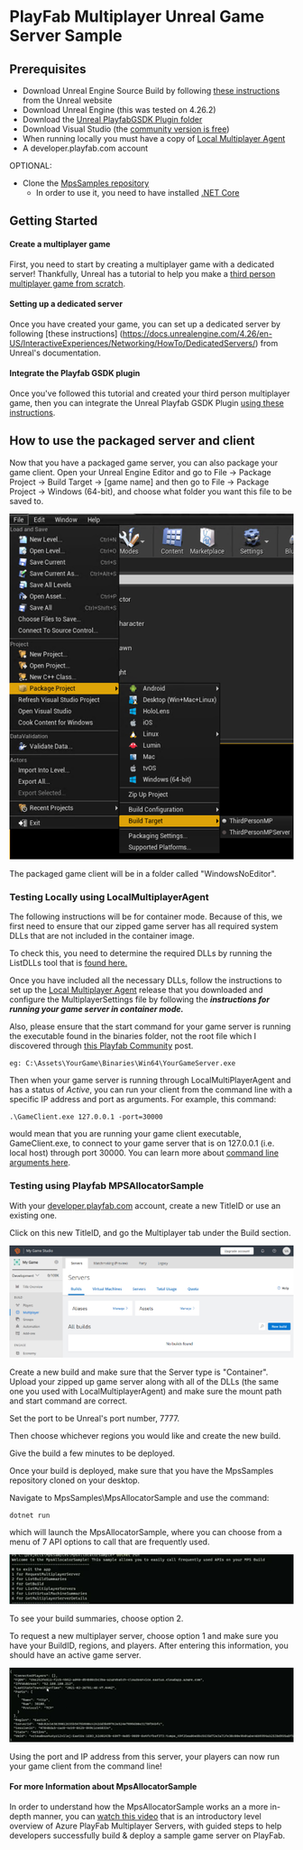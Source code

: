 # PlayFab Multiplayer Unreal Game Server Sample

## Prerequisites
- Download Unreal Engine Source Build by following [these instructions](https://docs.unrealengine.com/4.26/en-US/ProgrammingAndScripting/ProgrammingWithCPP/DownloadingSourceCode/) from the Unreal website
- Download Unreal Engine (this was tested on 4.26.2)
- Download the [Unreal PlayfabGSDK Plugin folder](https://github.com/PlayFab/gsdk/tree/master/UnrealPlugin)
- Download Visual Studio (the [community version is free](https://visualstudio.microsoft.com/vs/community/))
- When running locally you must have a copy of [Local Multiplayer Agent](https://github.com/PlayFab/MpsAgent/releases)
- A developer.playfab.com account

OPTIONAL:
- Clone the [MpsSamples repository](https://github.com/PlayFab/MpsSamples)
	- In order to use it, you need to have installed [.NET Core](https://dotnet.microsoft.com/download/dotnet-core)

## Getting Started

#### Create a multiplayer game
First, you need to start by creating a multiplayer game with a dedicated server! Thankfully, Unreal has a tutorial to help you 
make a [third person multiplayer game from scratch](https://docs.unrealengine.com/4.26/en-US/InteractiveExperiences/Networking/QuickStart/).

#### Setting up a dedicated server

Once you have created your game, you can set up a dedicated server by following [these instructions]
(https://docs.unrealengine.com/4.26/en-US/InteractiveExperiences/Networking/HowTo/DedicatedServers/) from Unreal's documentation.

#### Integrate the Playfab GSDK plugin
Once you've followed this tutorial and created your third person multiplayer game, then you can integrate the Unreal Playfab GSDK Plugin
[using these instructions](https://github.com/PlayFab/gsdk/blob/master/UnrealPlugin/README.md).

## How to use the packaged server and client

Now that you have a packaged game server, you can also package your game client. Open your Unreal Engine Editor and go to File -> Package Project -> Build Target -> [game name] and then go to File -> Package Project -> Windows (64-bit), and choose
what folder you want this file to be saved to. 

![showing the way to set the build target to the project and package the game client](images/PackageGame.PNG)

The packaged game client will be in a folder called "WindowsNoEditor".

### Testing Locally using LocalMultiplayerAgent

The following instructions will be for container mode. Because of this, we first need to ensure that our zipped game server has all required system DLLs that are not included in the container image. 

To check this, you need to determine the required DLLs by running the ListDLLs tool that is [found here.](https://docs.microsoft.com/en-us/gaming/playfab/features/multiplayer/servers/determining-required-dlls)

Once you have included all the necessary DLLs, follow the instructions to set up the [Local Multiplayer Agent](https://docs.microsoft.com/en-us/gaming/playfab/features/multiplayer/servers/locally-debugging-game-servers-and-integration-with-playfab) release that you downloaded and configure the MultiplayerSettings file by following the ***instructions for running your game server in container mode.***

Also, please ensure that the start command for your game server is running the executable found in the binaries folder, not the root file which I discovered through [this Playfab Community](https://community.playfab.com/questions/53596/localvmagent-not-working-while-running-container-m.html) post. 

```
eg: C:\Assets\YourGame\Binaries\Win64\YourGameServer.exe
```

Then when your game server is running through LocalMultiPlayerAgent and has a status of *Active*, you can run your client from the command line with a specific IP address and port as arguments. For example, this command:

```
.\GameClient.exe 127.0.0.1 -port=30000
```

would mean that you are running your game client executable, GameClient.exe, to connect to your game server that is on 127.0.0.1 (i.e. local host) through port 30000. You can learn more about [command line arguments here](https://docs.unrealengine.com/4.26/en-US/ProductionPipelines/CommandLineArguments/).

### Testing using Playfab MPSAllocatorSample

With your [developer.playfab.com](developer.playfab.com) account, create a new TitleID or use an existing one.

Click on this new TitleID, and go the Multiplayer tab under the Build section.

![Screenshot of what the Multiplayer Server tab looks like](images/MultiplayerServersTab.png)

Create a new build and make sure that the Server type is "Container". Upload your zipped up game server along with all of the DLLs (the same one you used with LocalMultiplayerAgent) and make sure the mount path and start command are correct.

Set the port to be Unreal's port number, 7777.

Then choose whichever regions you would like and create the new build. 

Give the build a few minutes to be deployed.

Once your build is deployed, make sure that you have the MpsSamples repository cloned on your desktop. 

Navigate to MpsSamples\MpsAllocatorSample and use the command:

```
dotnet run
```

which will launch the MpsAllocatorSample, where you can choose from a menu of 7 API options to call that are frequently used.

![Screenshot of what the MpsAllocatorSample menu looks like](images/MpsAllocatorSample.png)

To see your build summaries, choose option 2.

To request a new multiplayer server, choose option 1 and make sure you have your BuildID, regions, and players. After entering this information, you should have an active game server. 

![Screenshot of what a requested server response would be](images/ActiveServer.png)

Using the port and IP address from this server, your players can now run your game client from the command line!

#### For more Information about MpsAllocatorSample

In order to understand how the MpsAllocatorSample works an a more in-depth manner, you can [watch this video]( https://www.youtube.com/watch?v=kj2TcMlvWgk) that is an introductory level overview of Azure PlayFab Multiplayer Servers, with guided steps to help developers successfully build & deploy a sample game server on PlayFab.